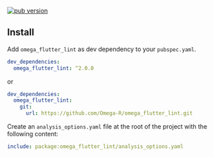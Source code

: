 [![pub version](https://img.shields.io/pub/v/omega_flutter_lint?logo=dart)](https://pub.dev/packages/omega_flutter_lint)

## Install

Add `omega_flutter_lint` as dev dependency to your `pubspec.yaml`.
```yaml
dev_dependencies:
  omega_flutter_lint: ^2.0.0
```
or
```yaml
dev_dependencies:
  omega_flutter_lint:
    git:
      url: https://github.com/Omega-R/omega_flutter_lint.git
```

Create an `analysis_options.yaml` file at the root of the project with the following content:

```yaml
include: package:omega_flutter_lint/analysis_options.yaml
```
